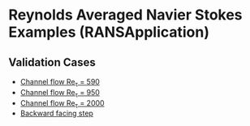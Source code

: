 # Reynolds Averaged Navier Stokes Examples (RANSApplication)

## Validation Cases
- [Channel flow Re<sub>&tau;</sub> = 590](channel_flow/re_tau_590/README.md)
- [Channel flow Re<sub>&tau;</sub> = 950](channel_flow/re_tau_950/README.md)
- [Channel flow Re<sub>&tau;</sub> = 2000](channel_flow/re_tau_2000/README.md)
- [Backward facing step](backward_facing_step/README.md)